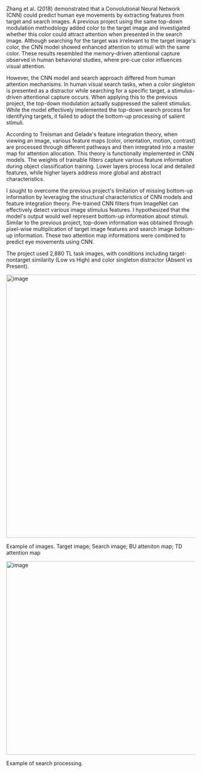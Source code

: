 Zhang et al. (2018) demonstrated that a Convolutional Neural Network (CNN) could predict human eye movements by extracting features from target and search images. A previous project using the same top-down modulation methodology added color to the target image and investigated whether this color could attract attention when presented in the search image. Although searching for the target was irrelevant to the target image's color, the CNN model showed enhanced attention to stimuli with the same color. These results resembled the memory-driven attentional capture observed in human behavioral studies, where pre-cue color influences visual attention.

However, the CNN model and search approach differed from human attention mechanisms. In human visual search tasks, when a color singleton is presented as a distractor while searching for a specific target, a stimulus-driven attentional capture occurs. When applying this to the previous project, the top-down modulation actually suppressed the salient stimulus. While the model effectively implemented the top-down search process for identifying targets, it failed to adopt the bottom-up processing of salient stimuli.

According to Treisman and Gelade's feature integration theory, when viewing an image, various feature maps (color, orientation, motion, contrast) are processed through different pathways and then integrated into a master map for attention allocation. This theory is functionally implemented in CNN models. The weights of trainable filters capture various feature information during object classification training. Lower layers process local and detailed features, while higher layers address more global and abstract characteristics.

I sought to overcome the previous project's limitation of missing bottom-up information by leveraging the structural characteristics of CNN models and feature integration theory. Pre-trained CNN filters from ImageNet can effectively detect various image stimulus features. I hypothesized that the model's output would well represent bottom-up information about stimuli. Similar to the previous project, top-down information was obtained through pixel-wise multiplication of target image features and search image bottom-up information. These two attention map informations were combined to predict eye movements using CNN.

The project used 2,880 TL task images, with conditions including target-nontarget similarity (Low vs High) and color singleton distractor (Absent vs Present).


<img width="700" alt="image" src="https://github.com/user-attachments/assets/c65a2927-643e-4976-9ca9-58ce736b944b" /> 

Example of images. Target image; Search image; BU atteniton map; TD attention map

<img width="515" alt="image" src="https://github.com/user-attachments/assets/46f35543-20c7-4ff2-8524-a3adb57e6c39" />

Example of search processing.

